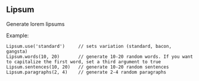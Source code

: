 Lipsum
------

Generate lorem lipsums

Example:

    Lipsum.use('standard')     // sets variation (standard, bacon, gangsta)
    Lipsum.words(10, 20)       // generate 10-20 random words. If you want to capitalize the first word, set a third argument to true
    Lipsum.sentences(10, 20)   // generate 10-20 random sentences
    Lipsum.paragraphs(2, 4)    // generate 2-4 random paragraphs